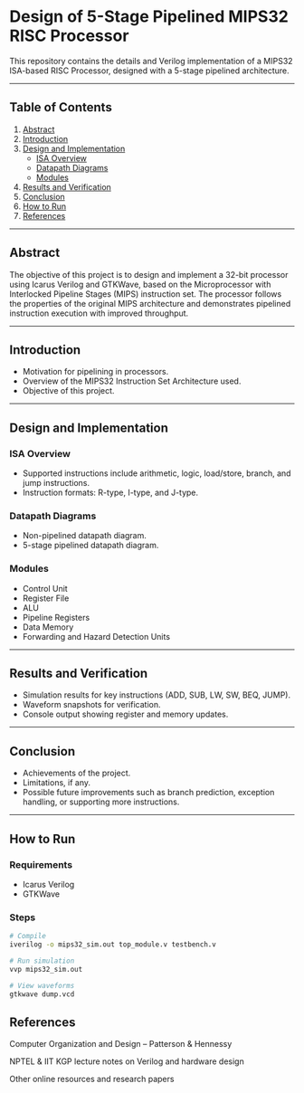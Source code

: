# Design of 5-Stage Pipelined MIPS32 RISC Processor

This repository contains the details and Verilog implementation of a MIPS32 ISA-based RISC Processor, designed with a 5-stage pipelined architecture.

---

## Table of Contents
1. [Abstract](#abstract)  
2. [Introduction](#introduction)  
3. [Design and Implementation](#design-and-implementation)  
   - [ISA Overview](#isa-overview)  
   - [Datapath Diagrams](#datapath-diagrams)  
   - [Modules](#modules)  
4. [Results and Verification](#results-and-verification)  
5. [Conclusion](#conclusion)  
6. [How to Run](#how-to-run)  
7. [References](#references)  

---

## Abstract
The objective of this project is to design and implement a 32-bit processor using Icarus Verilog and GTKWave, based on the Microprocessor with Interlocked Pipeline Stages (MIPS) instruction set. The processor follows the properties of the original MIPS architecture and demonstrates pipelined instruction execution with improved throughput.

---

## Introduction
- Motivation for pipelining in processors.  
- Overview of the MIPS32 Instruction Set Architecture used.  
- Objective of this project.

---

## Design and Implementation

### ISA Overview
- Supported instructions include arithmetic, logic, load/store, branch, and jump instructions.  
- Instruction formats: R-type, I-type, and J-type.  

### Datapath Diagrams
- Non-pipelined datapath diagram.  
- 5-stage pipelined datapath diagram.

### Modules
- Control Unit  
- Register File  
- ALU  
- Pipeline Registers  
- Data Memory  
- Forwarding and Hazard Detection Units  

---

## Results and Verification
- Simulation results for key instructions (ADD, SUB, LW, SW, BEQ, JUMP).  
- Waveform snapshots for verification.  
- Console output showing register and memory updates.

---

## Conclusion
- Achievements of the project.  
- Limitations, if any.  
- Possible future improvements such as branch prediction, exception handling, or supporting more instructions.

---

## How to Run

### Requirements
- Icarus Verilog  
- GTKWave  

### Steps
```bash
# Compile
iverilog -o mips32_sim.out top_module.v testbench.v

# Run simulation
vvp mips32_sim.out

# View waveforms
gtkwave dump.vcd

```
## References

Computer Organization and Design – Patterson & Hennessy

NPTEL & IIT KGP lecture notes on Verilog and hardware design

Other online resources and research papers

